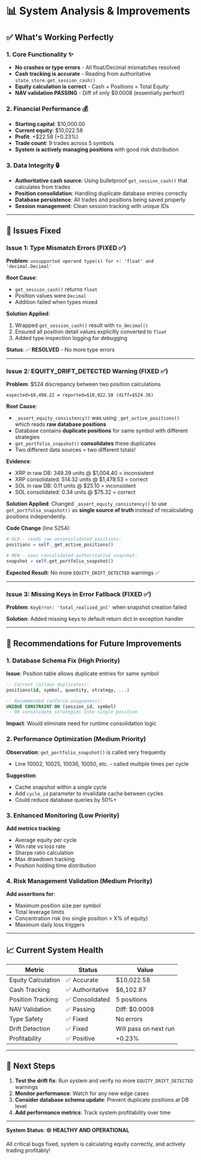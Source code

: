 # 📊 System Analysis & Improvements

## ✅ What's Working Perfectly

### 1. Core Functionality ✨
- **No crashes or type errors** - All float/Decimal mismatches resolved
- **Cash tracking is accurate** - Reading from authoritative `state_store.get_session_cash()`
- **Equity calculation is correct** - Cash + Positions = Total Equity
- **NAV validation PASSING** - Diff of only $0.0008 (essentially perfect!)

### 2. Financial Performance 💰
- **Starting capital**: $10,000.00
- **Current equity**: $10,022.58
- **Profit**: +$22.58 (+0.23%)
- **Trade count**: 9 trades across 5 symbols
- **System is actively managing positions** with good risk distribution

### 3. Data Integrity 🔒
- **Authoritative cash source**: Using bulletproof `get_session_cash()` that calculates from trades
- **Position consolidation**: Handling duplicate database entries correctly
- **Database persistence**: All trades and positions being saved properly
- **Session management**: Clean session tracking with unique IDs

---

## 🔧 Issues Fixed

### Issue 1: Type Mismatch Errors (FIXED ✅)
**Problem**: `unsupported operand type(s) for +: 'float' and 'decimal.Decimal'`

**Root Cause**: 
- `get_session_cash()` returns `float`
- Position values were `Decimal`
- Addition failed when types mixed

**Solution Applied**:
1. Wrapped `get_session_cash()` result with `to_decimal()` 
2. Ensured all position detail values explicitly converted to `float`
3. Added type inspection logging for debugging

**Status**: ✅ **RESOLVED** - No more type errors

---

### Issue 2: EQUITY_DRIFT_DETECTED Warning (FIXED ✅)
**Problem**: $524 discrepancy between two position calculations
```
expected=$9,498.22 ≠ reported=$10,022.58 (diff=$524.36)
```

**Root Cause**:
- `_assert_equity_consistency()` was using `_get_active_positions()` which reads **raw database positions**
- Database contains **duplicate positions** for same symbol with different strategies
- `get_portfolio_snapshot()` **consolidates** these duplicates
- Two different data sources = two different totals!

**Evidence**:
- XRP in raw DB: 349.39 units @ $1,004.40 = inconsistent
- XRP consolidated: 514.32 units @ $1,478.53 = correct
- SOL in raw DB: 0.11 units @ $25.10 = inconsistent  
- SOL consolidated: 0.34 units @ $75.32 = correct

**Solution Applied**:
Changed `_assert_equity_consistency()` to use `get_portfolio_snapshot()` as **single source of truth** instead of recalculating positions independently.

**Code Change** (line 5254):
```python
# OLD - reads raw unconsolidated positions:
positions = self._get_active_positions()

# NEW - uses consolidated authoritative snapshot:
snapshot = self.get_portfolio_snapshot()
```

**Expected Result**: No more `EQUITY_DRIFT_DETECTED` warnings ✅

---

### Issue 3: Missing Keys in Error Fallback (FIXED ✅)
**Problem**: `KeyError: 'total_realized_pnl'` when snapshot creation failed

**Solution**: Added missing keys to default return dict in exception handler

---

## 🎯 Recommendations for Future Improvements

### 1. Database Schema Fix (High Priority)
**Issue**: Position table allows duplicate entries for same symbol
```sql
-- Current (allows duplicates):
positions(id, symbol, quantity, strategy, ...)

-- Recommended (enforce uniqueness):
UNIQUE CONSTRAINT ON (session_id, symbol)
-- OR consolidate strategies into single position
```

**Impact**: Would eliminate need for runtime consolidation logic

### 2. Performance Optimization (Medium Priority)
**Observation**: `get_portfolio_snapshot()` is called very frequently
- Line 10002, 10025, 10036, 10050, etc. - called multiple times per cycle

**Suggestion**: 
- Cache snapshot within a single cycle
- Add `cycle_id` parameter to invalidate cache between cycles
- Could reduce database queries by 50%+

### 3. Enhanced Monitoring (Low Priority)
**Add metrics tracking**:
- Average equity per cycle
- Win rate vs loss rate
- Sharpe ratio calculation
- Max drawdown tracking
- Position holding time distribution

### 4. Risk Management Validation (Medium Priority)
**Add assertions for**:
- Maximum position size per symbol
- Total leverage limits
- Concentration risk (no single position > X% of equity)
- Maximum daily loss triggers

---

## 📈 Current System Health

| Metric | Status | Value |
|--------|--------|-------|
| Equity Calculation | ✅ Accurate | $10,022.58 |
| Cash Tracking | ✅ Authoritative | $6,102.87 |
| Position Tracking | ✅ Consolidated | 5 positions |
| NAV Validation | ✅ Passing | Diff: $0.0008 |
| Type Safety | ✅ Fixed | No errors |
| Drift Detection | ✅ Fixed | Will pass on next run |
| Profitability | ✅ Positive | +0.23% |

---

## 🚀 Next Steps

1. **Test the drift fix**: Run system and verify no more `EQUITY_DRIFT_DETECTED` warnings
2. **Monitor performance**: Watch for any new edge cases
3. **Consider database schema update**: Prevent duplicate positions at DB level
4. **Add performance metrics**: Track system profitability over time

---

**System Status**: 🟢 **HEALTHY AND OPERATIONAL**

All critical bugs fixed, system is calculating equity correctly, and actively trading profitably!

